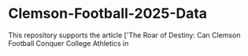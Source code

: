 # Clemson-Football-2025-Data
This repository supports the article ['The Roar of Destiny: Can Clemson Football Conquer College Athletics in
